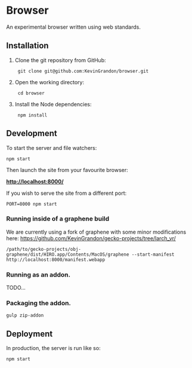 # Browser

An experimental browser written using web standards.

## Installation

1. Clone the git repository from GitHub:

        git clone git@github.com:KevinGrandon/browser.git

2. Open the working directory:

        cd browser

3. Install the Node dependencies:

        npm install


## Development

To start the server and file watchers:

    npm start

Then launch the site from your favourite browser:

[__http://localhost:8000/__](http://localhost:8000/)

If you wish to serve the site from a different port:

    PORT=8000 npm start


### Running inside of a graphene build

We are currently using a fork of graphene with some minor modifications here: https://github.com/KevinGrandon/gecko-projects/tree/larch_vr/

```
/path/to/gecko-projects/obj-graphene/dist/HIRO.app/Contents/MacOS/graphene --start-manifest http://localhost:8000/manifest.webapp
```


### Running as an addon.
TODO...

### Packaging the addon.

```
gulp zip-addon
```

## Deployment

In production, the server is run like so:

    npm start
